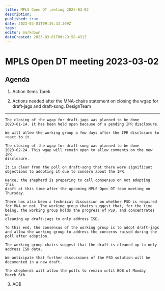 ```yaml
---
title: MPLS Open DT ,eeting 2023-03-02
description: 
published: true
date: 2023-03-01T09:36:33.309Z
tags: 
editor: markdown
dateCreated: 2023-03-01T09:29:58.431Z
---
```


# MPLS Open DT meeting 2023-03-02

## Agenda

1. Action Items 
Tarek

2. Actions needed after the MNA-chairs statement on closing the wgap for draft-jags and draft-song.
DesignTeam

---


    The closing of the wgap for draft-jags was planned to be done
    2023-01-14. It has been held open because of a pending IPR disclosure.

    We will allow the working group a few days after the IPR disclosure to
    react to it.

    The closing of the wgap for draft-song was planned to be done
    2023-02-24. This wgap will remain open to allow comments on the new IPR
    disclosure.

    It is clear from the poll on draft-song that there were significant
    objections to adopting it due to concern about the IPR.

    Hence, the shepherd is preparing to call consensus on not adopting this
    draft at this time after the upcoming MPLS Open DT team meeting on
    Thursday.

    There has also been a technical discussion on whether PSD is required
    for MNA or not. The working group chairs suggest that, for the time
    being, the working group holds the progress of PSD, and concentrates on
    cleaning up draft-jags to only address ISD.

    To this end, the consensus of the working group is to adopt draft-jags
    and allow the working group to address the concerns raised during the
    poll after adoption.

    The working group chairs suggest that the draft is cleaned up to only
    address ISD data.

    We anticipate that further discussions of the PSD solution will be
    documented in a new draft.

    The shepherds will allow the polls to remain until EOB of Monday
    March 6th.




3. AOB

